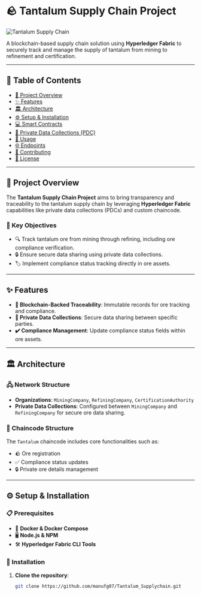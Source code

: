 # 🪨 Tantalum Supply Chain Project

![Tantalum Supply Chain](./assets/tantalum-logo.png)

A blockchain-based supply chain solution using **Hyperledger Fabric** to securely track and manage the supply of tantalum from mining to refinement and certification.

---

## 📑 Table of Contents
- [📜 Project Overview](#project-overview)
- [✨ Features](#features)
- [🏛 Architecture](#architecture)
- [⚙️ Setup & Installation](#setup--installation)
- [💻 Smart Contracts](#smart-contracts)
- [🔐 Private Data Collections (PDC)](#private-data-collections-pdc)
- [📝 Usage](#usage)
- [🌐 Endpoints](#endpoints)
- [🤝 Contributing](#contributing)
- [📄 License](#license)

---

## 📜 Project Overview

The **Tantalum Supply Chain Project** aims to bring transparency and traceability to the tantalum supply chain by leveraging **Hyperledger Fabric** capabilities like private data collections (PDCs) and custom chaincode.

### 🎯 Key Objectives
- 🔍 Track tantalum ore from mining through refining, including ore compliance verification.
- 🔒 Ensure secure data sharing using private data collections.
- 🏷 Implement compliance status tracking directly in ore assets.

---

## ✨ Features

- **🔗 Blockchain-Backed Traceability**: Immutable records for ore tracking and compliance.
- **🔐 Private Data Collections**: Secure data sharing between specific parties.
- **✔️ Compliance Management**: Update compliance status fields within ore assets.

---

## 🏛 Architecture

### 🖧 Network Structure
- **Organizations**: `MiningCompany`, `RefiningCompany`, `CertificationAuthority`
- **Private Data Collections**: Configured between `MiningCompany` and `RefiningCompany` for secure ore data sharing.

### 📜 Chaincode Structure
The `Tantalum` chaincode includes core functionalities such as:
  - 🪨 Ore registration
  - ✅ Compliance status updates
  - 🔒 Private ore details management

---

## ⚙️ Setup & Installation

### 📋 Prerequisites
- 🐳 **Docker & Docker Compose**
- 🖥 **Node.js & NPM**
- 🛠 **Hyperledger Fabric CLI Tools**

### 🚀 Installation

1. **Clone the repository**:
   ```bash
   git clone https://github.com/manufg07/Tantalum_Supplychain.git
